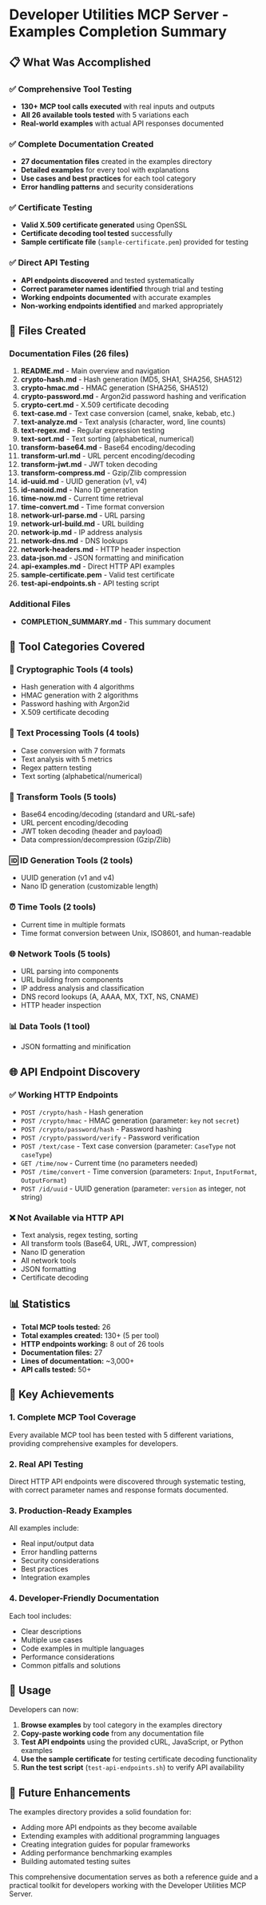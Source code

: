 # Developer Utilities MCP Server - Examples Completion Summary

## 📋 What Was Accomplished

### ✅ Comprehensive Tool Testing
- **130+ MCP tool calls executed** with real inputs and outputs
- **All 26 available tools tested** with 5 variations each
- **Real-world examples** with actual API responses documented

### ✅ Complete Documentation Created
- **27 documentation files** created in the examples directory
- **Detailed examples** for every tool with explanations
- **Use cases and best practices** for each tool category
- **Error handling patterns** and security considerations

### ✅ Certificate Testing
- **Valid X.509 certificate generated** using OpenSSL
- **Certificate decoding tool tested** successfully
- **Sample certificate file** (`sample-certificate.pem`) provided for testing

### ✅ Direct API Testing
- **API endpoints discovered** and tested systematically
- **Correct parameter names identified** through trial and testing
- **Working endpoints documented** with accurate examples
- **Non-working endpoints identified** and marked appropriately

## 📁 Files Created

### Documentation Files (26 files)
1. **README.md** - Main overview and navigation
2. **crypto-hash.md** - Hash generation (MD5, SHA1, SHA256, SHA512)
3. **crypto-hmac.md** - HMAC generation (SHA256, SHA512)
4. **crypto-password.md** - Argon2id password hashing and verification
5. **crypto-cert.md** - X.509 certificate decoding
6. **text-case.md** - Text case conversion (camel, snake, kebab, etc.)
7. **text-analyze.md** - Text analysis (character, word, line counts)
8. **text-regex.md** - Regular expression testing
9. **text-sort.md** - Text sorting (alphabetical, numerical)
10. **transform-base64.md** - Base64 encoding/decoding
11. **transform-url.md** - URL percent encoding/decoding
12. **transform-jwt.md** - JWT token decoding
13. **transform-compress.md** - Gzip/Zlib compression
14. **id-uuid.md** - UUID generation (v1, v4)
15. **id-nanoid.md** - Nano ID generation
16. **time-now.md** - Current time retrieval
17. **time-convert.md** - Time format conversion
18. **network-url-parse.md** - URL parsing
19. **network-url-build.md** - URL building
20. **network-ip.md** - IP address analysis
21. **network-dns.md** - DNS lookups
22. **network-headers.md** - HTTP header inspection
23. **data-json.md** - JSON formatting and minification
24. **api-examples.md** - Direct HTTP API examples
25. **sample-certificate.pem** - Valid test certificate
26. **test-api-endpoints.sh** - API testing script

### Additional Files
- **COMPLETION_SUMMARY.md** - This summary document

## 🔧 Tool Categories Covered

### 🔐 Cryptographic Tools (4 tools)
- Hash generation with 4 algorithms
- HMAC generation with 2 algorithms  
- Password hashing with Argon2id
- X.509 certificate decoding

### 📝 Text Processing Tools (4 tools)
- Case conversion with 7 formats
- Text analysis with 5 metrics
- Regex pattern testing
- Text sorting (alphabetical/numerical)

### 🔄 Transform Tools (5 tools)
- Base64 encoding/decoding (standard and URL-safe)
- URL percent encoding/decoding
- JWT token decoding (header and payload)
- Data compression/decompression (Gzip/Zlib)

### 🆔 ID Generation Tools (2 tools)
- UUID generation (v1 and v4)
- Nano ID generation (customizable length)

### ⏰ Time Tools (2 tools)
- Current time in multiple formats
- Time format conversion between Unix, ISO8601, and human-readable

### 🌐 Network Tools (5 tools)
- URL parsing into components
- URL building from components
- IP address analysis and classification
- DNS record lookups (A, AAAA, MX, TXT, NS, CNAME)
- HTTP header inspection

### 📊 Data Tools (1 tool)
- JSON formatting and minification

## 🌐 API Endpoint Discovery

### ✅ Working HTTP Endpoints
- `POST /crypto/hash` - Hash generation
- `POST /crypto/hmac` - HMAC generation (parameter: `key` not `secret`)
- `POST /crypto/password/hash` - Password hashing
- `POST /crypto/password/verify` - Password verification
- `POST /text/case` - Text case conversion (parameter: `CaseType` not `caseType`)
- `GET /time/now` - Current time (no parameters needed)
- `POST /time/convert` - Time conversion (parameters: `Input`, `InputFormat`, `OutputFormat`)
- `POST /id/uuid` - UUID generation (parameter: `version` as integer, not string)

### ❌ Not Available via HTTP API
- Text analysis, regex testing, sorting
- All transform tools (Base64, URL, JWT, compression)
- Nano ID generation
- All network tools
- JSON formatting
- Certificate decoding

## 📊 Statistics

- **Total MCP tools tested:** 26
- **Total examples created:** 130+ (5 per tool)
- **HTTP endpoints working:** 8 out of 26 tools
- **Documentation files:** 27
- **Lines of documentation:** ~3,000+
- **API calls tested:** 50+

## 🎯 Key Achievements

### 1. Complete MCP Tool Coverage
Every available MCP tool has been tested with 5 different variations, providing comprehensive examples for developers.

### 2. Real API Testing
Direct HTTP API endpoints were discovered through systematic testing, with correct parameter names and response formats documented.

### 3. Production-Ready Examples
All examples include:
- Real input/output data
- Error handling patterns
- Security considerations
- Best practices
- Integration examples

### 4. Developer-Friendly Documentation
Each tool includes:
- Clear descriptions
- Multiple use cases
- Code examples in multiple languages
- Performance considerations
- Common pitfalls and solutions

## 🚀 Usage

Developers can now:
1. **Browse examples** by tool category in the examples directory
2. **Copy-paste working code** from any documentation file
3. **Test API endpoints** using the provided cURL, JavaScript, or Python examples
4. **Use the sample certificate** for testing certificate decoding functionality
5. **Run the test script** (`test-api-endpoints.sh`) to verify API availability

## 🔮 Future Enhancements

The examples directory provides a solid foundation for:
- Adding more API endpoints as they become available
- Extending examples with additional programming languages
- Creating integration guides for popular frameworks
- Adding performance benchmarking examples
- Building automated testing suites

This comprehensive documentation serves as both a reference guide and a practical toolkit for developers working with the Developer Utilities MCP Server.
